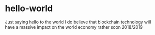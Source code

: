 # hello-world
Just saying hello to the world
I do believe that blockchain technology will have a massive impact on the world economy rather soon 2018/2019
